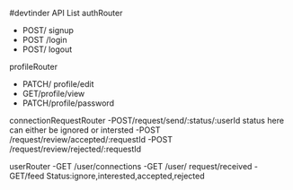 #devtinder API List
authRouter
- POST/ signup
- POST /login
- POST/ logout

profileRouter
- PATCH/ profile/edit
- GET/profile/view
- PATCH/profile/password

connectionRequestRouter
-POST/request/send/:status/:userId
status here can either be ignored or intersted
-POST /request/review/accepted/:requestId
-POST /request/review/rejected/:requestId

userRouter
-GET /user/connections
-GET /user/ request/received
-GET/feed
Status:ignore,interested,accepted,rejected
